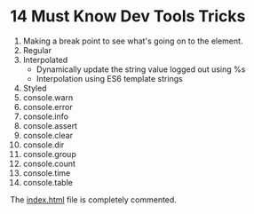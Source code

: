 # 14 Must Know Dev Tools Tricks

1. Making a break point to see what's going on to the element.
2. Regular
3. Interpolated
    - Dynamically update the string value logged out using %s
    - Interpolation using ES6 template strings
4. Styled
5. console.warn
6. console.error
7. console.info
8. console.assert
9. console.clear
10. console.dir
11. console.group
12. console.count
13. console.time
14. console.table

The [index.html](https://github.com/Mitzelldone/JavaScript30/blob/main/The%2030%20Projects/09%20-%20Dev%20Tools%20Domination/index.html) file is completely commented.
